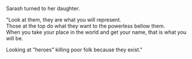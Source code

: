 Sarash turned to her daughter.

"Look at them, they are what you will represent.  
Those at the top do what they want to the powerless bellow them.  
When you take your place in the world and get your name, that is what you will be.

Looking at "heroes" killing poor folk because they exist."